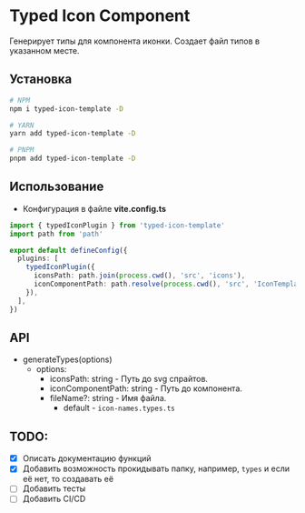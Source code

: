 # Typed Icon Component

Генерирует типы для компонента иконки. Создает файл типов в указанном месте.

## Установка

```bash
# NPM
npm i typed-icon-template -D

# YARN
yarn add typed-icon-template -D

# PNPM
pnpm add typed-icon-template -D
```

## Использование

- Конфигурация в файле **vite.config.ts**

```ts
import { typedIconPlugin } from 'typed-icon-template'
import path from 'path'

export default defineConfig({
  plugins: [
    typedIconPlugin({
      iconsPath: path.join(process.cwd(), 'src', 'icons'),
      iconComponentPath: path.resolve(process.cwd(), 'src', 'IconTemplate'),
    }),
  ],
})
```

## API

- generateTypes(options)
  - options:
    - iconsPath: string - Путь до svg спрайтов.
    - iconComponentPath: string - Путь до компонента.
    - fileName?: string - Имя файла.
      - default - `icon-names.types.ts`

## TODO:

- [x] Описать документацию функций
- [x] Добавить возможность прокидывать папку, например, `types` и если её нет, то создавать её
- [ ] Добавить тесты
- [ ] Добавить CI/CD
